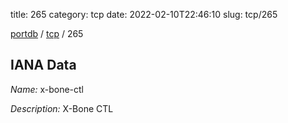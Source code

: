 title: 265
category: tcp
date: 2022-02-10T22:46:10
slug: tcp/265

[portdb](/) / [tcp](/category/tcp.html) / 265


## IANA Data

_Name:_ x-bone-ctl

_Description:_ X-Bone CTL

